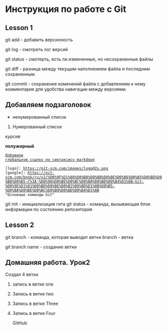 # Инструкция по работе с Git

## Lesson 1
git add - добавить версионость

git log - смотреть лог версий

git status - смотерть, есть ли измененные, но несохраненные файлы

git diff - разница между текущим наполнением файла и последним сохраненным

git commit - сохранение изменений файла с добавлением к нему комментария для удобства навигации между версиями.

## Добавляем подзаголовок
* ненумерованный список
1. Нумерованный список

*курсив*

**полужирный**

<code>[Добавили глобальную ссылку по синтаксису markdown](https://ilfire.ru/kompyutery/shpargalka-po-sintaksisu-markdown-markdaun-so-vsemi-samymi-populyarnymi-tegami/?upm_export=print#link12)
</code>

<code>[logo]: https://git-scm.com/images/logo@2x.png
[google]: https://git-scm.com/book/ru/v2/%D0%9F%D1%80%D0%B8%D0%BB%D0%BE%D0%B6%D0%B5%D0%BD%D0%B8%D0%B5-C%3A-%D0%9A%D0%BE%D0%BC%D0%B0%D0%BD%D0%B4%D1%8B-Git-%D0%9E%D1%81%D0%BD%D0%BE%D0%B2%D0%BD%D1%8B%D0%B5-%D0%BA%D0%BE%D0%BC%D0%B0%D0%BD%D0%B4%D1%8B "Основные команды Git"
</code>

git init - инициализация гита
git status - команда, вызывающая блок информации по состоянию репозитория
## Lesson 2
git branch - команда, которая выводит ветки
branch - ветка

git branch name - создание ветки



## Домашняя работа. Урок2
Создал 4 ветки
1. запись в ветке one
2. Запись в ветке two
3. Запись в ветке Three
4. Запись в ветке Four

   GitHub
   
